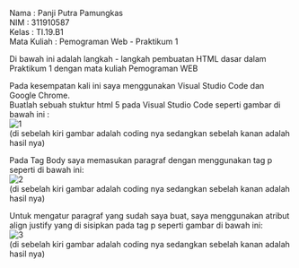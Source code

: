 Nama        : Panji Putra Pamungkas <br>
NIM         : 311910587<br>
Kelas       : TI.19.B1<br>
Mata Kuliah : Pemograman Web - Praktikum 1<br>


Di bawah ini adalah langkah - langkah pembuatan HTML dasar dalam Praktikum 1 dengan mata kuliah Pemograman WEB<br>

Pada kesempatan kali ini saya menggunakan Visual Studio Code dan Google Chrome.<br>
Buatlah sebuah stuktur html 5 pada Visual Studio Code seperti gambar di bawah ini :<br>
![1](https://user-images.githubusercontent.com/81550517/112811497-56ca4700-90a6-11eb-8459-06fb0b50ed0b.png)<br>
(di sebelah kiri gambar adalah coding nya sedangkan sebelah kanan adalah hasil nya)<br>

Pada Tag Body saya memasukan paragraf dengan menggunakan tag p seperti di bawah ini:<br>
![2](https://user-images.githubusercontent.com/81550517/112817859-19b58300-90ad-11eb-9a7b-f57b0f7a2fc4.png)<br>
(di sebelah kiri gambar adalah coding nya sedangkan sebelah kanan adalah hasil nya)<br>

Untuk mengatur paragraf yang sudah saya buat, saya menggunakan atribut align justify yang di sisipkan pada tag p seperti gambar di bawah ini:<br>
![3](https://user-images.githubusercontent.com/81550517/112818111-61d4a580-90ad-11eb-8f6e-0752cfb663a5.png)<br>
(di sebelah kiri gambar adalah coding nya sedangkan sebelah kanan adalah hasil nya)<br>

